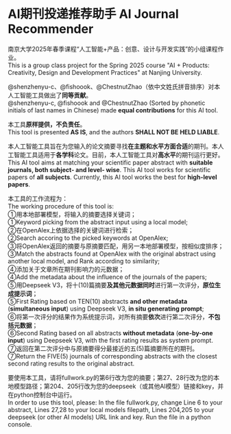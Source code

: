 # AI期刊投递推荐助手 AI Journal Recommender 

南京大学2025年春季课程“人工智能+产品：创意、设计与开发实践”的小组课程作业。   
This is a group class project for the Spring 2025 course "AI + Products: Creativity, Design and Development Practices" at Nanjing University.    

@shenzhenyu-c、@fishoook、@ChestnutZhao（依中文姓氏拼音排序）对本人工智能工具做出了**同等贡献**。   
@shenzhenyu-c, @fishoook and @ChestnutZhao (Sorted by phonetic initials of last names in Chinese) made **equal contributions** for this AI tool.    

本工具**原样提供，不负责任**。   
This tool is presented **AS IS**, and the authors **SHALL NOT BE HELD LIABLE**.   

本人工智能工具旨在为您输入的论文摘要寻找**在主题和水平方面合适**的期刊。本人工智能工具适用于**各学科**论文。目前，本人工智能工具对**高水平**的期刊运行更好。    
This AI tool aims at matching your scientific paper abstract with **suitable journals, both subject- and level- wise**. This AI tool works for scientific papers of **all subjects**. Currently, this AI tool works the best for **high-level papers**.   
 
本工具的工作流程为：   
The working procedure of this tool is:   
①用本地部署模型，将输入的摘要选择关键词；  
①Keyword picking from the abstract input using a local model;   
②在OpenAlex上依据选择的关键词进行检索；   
②Search accoring to the picked keywords at OpenAlex;   
③将OpenAlex返回的摘要与原摘要匹配，用另一本地部署模型，按相似度排序；   
③Match the abstracts found at OpenAlex with the original abstract using another local model, and Rank according to similarity;   
④添加关于文章所在期刊影响力的元数据；   
④Add the metadata about the influence of the journals of the papers;   
⑤用Deepseek V3，将十(10)篇摘要**及其他元数据同时**进行第一次评分，**原位生成提示词**；   
⑤First Rating based on TEN(10) abstracts **and other metadata** (**simultaneous input**) using Deepseek V3, **in situ generating prompt**;   
⑥将第一次评分的结果作为系统提示词，对所有摘要**依次**进行第二次评分，**不包括元数据**；   
⑥Second Rating based on all abstracts **without metadata** (**one-by-one input**) using Deepseek V3, with the first rating results as system prompt.   
⑦返回在第二次评分中与原摘要得分最接近的五(5)篇摘要所在的期刊。   
⑦Return the FIVE(5) journals of corresponding abstracts with the closest second rating results to the original abstract.   

要使用本工具，请将fullwork.py的第6行改为您的摘要；第27、28行改为您的本地模型路径；第204、205行改为您的deepseek（或其他AI模型）链接和key，并在python控制台中运行。   
In order to use this tool, please: In the file fullwork.py, change Line 6 to your abstract, Lines 27,28 to your local models filepath, Lines 204,205 to your deepseek (or other AI models) URL link and key. Run the file in a python console.   
